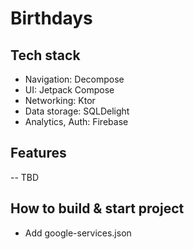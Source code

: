 # Birthdays

## Tech stack
- Navigation: Decompose
- UI: Jetpack Compose
- Networking: Ktor
- Data storage: SQLDelight
- Analytics, Auth: Firebase

## Features
-- TBD

## How to build & start project
- Add google-services.json
